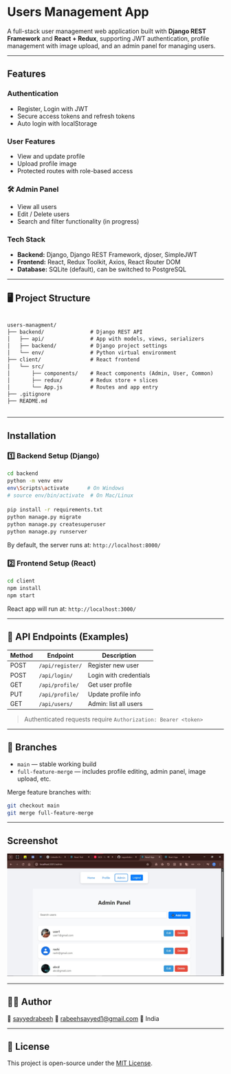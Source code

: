  

 
#   Users Management App

A full-stack user management web application built with **Django REST Framework** and **React + Redux**, supporting JWT authentication, profile management with image upload, and an admin panel for managing users.

---

##   Features

###  Authentication
- Register, Login with JWT
- Secure access tokens and refresh tokens
- Auto login with localStorage

###  User Features
- View and update profile
- Upload profile image
- Protected routes with role-based access

### 🛠 Admin Panel
- View all users
- Edit / Delete users
- Search and filter functionality (in progress)

###   Tech Stack
- **Backend:** Django, Django REST Framework, djoser, SimpleJWT
- **Frontend:** React, Redux Toolkit, Axios, React Router DOM
- **Database:** SQLite (default), can be switched to PostgreSQL
 

---

## 🖥 Project Structure

```

users-managment/
├── backend/               # Django REST API
│   ├── api/               # App with models, views, serializers
│   ├── backend/           # Django project settings
│   └── env/               # Python virtual environment
├── client/                # React frontend
│   └── src/
│       ├── components/    # React components (Admin, User, Common)
│       ├── redux/         # Redux store + slices
│       └── App.js         # Routes and app entry
├── .gitignore
├── README.md
 

````

---

##   Installation

### 1️⃣ Backend Setup (Django)
```bash
cd backend
python -m venv env
env\Scripts\activate      # On Windows
# source env/bin/activate  # On Mac/Linux

pip install -r requirements.txt
python manage.py migrate
python manage.py createsuperuser
python manage.py runserver
````

By default, the server runs at: `http://localhost:8000/`

### 2️⃣ Frontend Setup (React)

```bash
cd client
npm install
npm start
```

React app will run at: `http://localhost:3000/`

---

## 🔐 API Endpoints (Examples)

| Method | Endpoint         | Description            |
| ------ | ---------------- | ---------------------- |
| POST   | `/api/register/` | Register new user      |
| POST   | `/api/login/`    | Login with credentials |
| GET    | `/api/profile/`  | Get user profile       |
| PUT    | `/api/profile/`  | Update profile info    |
| GET    | `/api/users/`    | Admin: list all users  |

> Authenticated requests require `Authorization: Bearer <token>`

---

## 🔄 Branches

* `main` — stable working build
* `full-feature-merge` — includes profile editing, admin panel, image upload, etc.

Merge feature branches with:

```bash
git checkout main
git merge full-feature-merge
```

---

##  Screenshot

![management Screen](./login.jpg)

---

## 🧑‍💻 Author

👤 [sayyedrabeeh](https://github.com/sayyedrabeeh)
📧 [rabeehsayyed1@gmail.com](mailto:rabeehsayyed1@gmail.com)
📍 India

---

## 📜 License

This project is open-source under the [MIT License](LICENSE).

 

 
